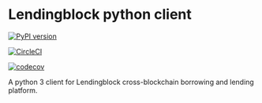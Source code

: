 # Lendingblock python client

[![PyPI version](https://badge.fury.io/py/lb-py.svg)](https://badge.fury.io/py/lb-py)

[![CircleCI](https://circleci.com/gh/lendingblock/lb-py.svg?style=svg)](https://circleci.com/gh/lendingblock/lb-py)

[![codecov](https://codecov.io/gh/lendingblock/lb-py/branch/master/graph/badge.svg)](https://codecov.io/gh/lendingblock/lb-py)


A python 3 client for Lendingblock cross-blockchain borrowing and lending platform.
